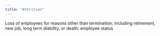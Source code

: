 ```yaml
---
title: "Attrition"
---
```

Loss of employees for reasons other than termination; including retirement, new job, long term diability, or death; employee status

